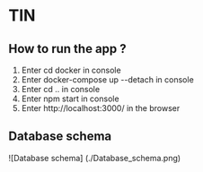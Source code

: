 # TIN

## How to run the app ?

1. Enter cd docker in console
2. Enter docker-compose up --detach in console
3. Enter cd .. in console
4. Enter npm start in console
5. Enter http://localhost:3000/ in the browser

## Database schema

![Database schema] (./Database_schema.png)
